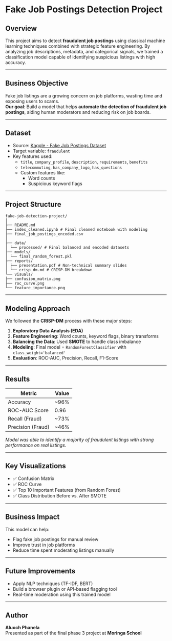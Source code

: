# Fake Job Postings Detection Project

## Overview

This project aims to detect **fraudulent job postings** using classical machine learning techniques combined with strategic feature engineering. By analyzing job descriptions, metadata, and categorical signals, we trained a classification model capable of identifying suspicious listings with high accuracy.

---

## Business Objective

Fake job listings are a growing concern on job platforms, wasting time and exposing users to scams.  
**Our goal**: Build a model that helps **automate the detection of fraudulent job postings**, aiding human moderators and reducing risk on job boards.

---

## Dataset

- Source: [Kaggle - Fake Job Postings Dataset](https://www.kaggle.com/datasets/shivamb/real-or-fake-fake-jobposting-prediction)
- Target variable: `fraudulent`  
- Key features used:
  - `title`, `company_profile`, `description`, `requirements`, `benefits`
  - `telecommuting`, `has_company_logo`, `has_questions`
  - Custom features like:
    - Word counts
    - Suspicious keyword flags

---

## Project Structure
```
fake-job-detection-project/
│
├── README.md
├── index_cleaned.ipynb # Final cleaned notebook with modeling
├── final_job_postings_encoded.csv
│
├── data/
│ └── processed/ # Final balanced and encoded datasets
├── models/
│ └── final_random_forest.pkl
├── reports/
│ ├── presentation.pdf # Non-technical summary slides
│ └── crisp_dm.md # CRISP-DM breakdown
└── visuals/
├── confusion_matrix.png
├── roc_curve.png
└── feature_importance.png

```
---

## Modeling Approach

We followed the **CRISP-DM** process with these major steps:

1. **Exploratory Data Analysis (EDA)**  
2. **Feature Engineering**: Word counts, keyword flags, binary transforms  
3. **Balancing the Data**: Used **SMOTE** to handle class imbalance  
4. **Modeling**: Final model = `RandomForestClassifier` with `class_weight='balanced'`  
5. **Evaluation**: ROC-AUC, Precision, Recall, F1-Score

---

##  Results

| Metric        | Value |
|---------------|--------|
| Accuracy      | ~96% |
| ROC-AUC Score | 0.96 |
| Recall (Fraud)| ~73% |
| Precision (Fraud)| ~46% |

*Model was able to identify a majority of fraudulent listings with strong performance on real listings.*

---

## Key Visualizations

- ✅ Confusion Matrix  
- ✅ ROC Curve  
- ✅ Top 10 Important Features (from Random Forest)  
- ✅ Class Distribution Before vs. After SMOTE  

---

## Business Impact

This model can help:
- Flag fake job postings for manual review
- Improve trust in job platforms
- Reduce time spent moderating listings manually

---

## Future Improvements

- Apply NLP techniques (TF-IDF, BERT)
- Build a browser plugin or API-based flagging tool
- Real-time moderation using this trained model

---

## Author

**Aluoch Phanela**    
Presented as part of the final phase 3 project at **Moringa School**



